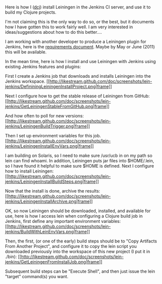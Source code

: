 Here is how I ([dcj](https://github.com/dcj)) install Leiningen in the Jenkins CI server, and use it to build my Clojure projects.

I'm not claiming this is the only way to do so, or the best, but it documents how I have gotten this to work fairly well.
I am very interested in ideas/suggestions about how to do this better....

I am working with another developer to produce a Leiningen plugin for Jenkins, here is the 
[requirements document](http://likestream.github.com/doc/leiningen-jenkins-requirements.html).  Maybe by May or June (2011) this will be available.

In the mean time, here is how I install and use Leiningen with Jenkins using existing Jenkins features and plugins:

First I create a Jenkins job that downloads and installs Leiningen into the Jenkins workspace.
[[http://likestream.github.com/doc/screenshots/lein-jenkins/DefininingLeiningenInstallProject.png|frame]]

Next I configure how to get the stable release of Leiningen from GitHub:
[[http://likestream.github.com/doc/screenshots/lein-jenkins/GetLeiningenStableFromGitHub.png|frame]]

And how often to poll for new versions:
[[http://likestream.github.com/doc/screenshots/lein-jenkins/LeiningenBuildTrigger.png|frame]]

Then I set up environment variables for this job.
[[http://likestream.github.com/doc/screenshots/lein-jenkins/LeiningenInstallEnvVars.png|frame]]

I am building on Solaris, so I need to make sure /usr/ucb in on my path so lein can find whoami.
In addition, Leiningen puts jar files into $HOME/.lein, so I have found it helpful to make sure $HOME is defined.
Next I configure how to install Leiningen:
[[http://likestream.github.com/doc/screenshots/lein-jenkins/LeiningenInstallBuildSteps.png|frame]]

Now that the install is done, archive the results:
[[http://likestream.github.com/doc/screenshots/lein-jenkins/LeiningenInstallArchive.png|frame]]

OK, so now Leiningen should be downloaded, installed, and available for use, here is how I access lein when configuring 
a Clojure build job in Jenkins, first define any important environment variables:
[[http://likestream.github.com/doc/screenshots/lein-jenkins/BuildWithLeinEnvVars.png|frame]]

Then, the first, (or one of the early) build steps should be to "Copy Artifacts From Another Project", and configure it to copy the lein script you downloaded previously into the workspace of this new project (I put it in ./bin):
[[http://likestream.github.com/doc/screenshots/lein-jenkins/GetLeiningenFromInstallJob.png|frame]]

Subsequent build steps can be "Execute Shell", and then just issue the lein "target" command(s) you want.

